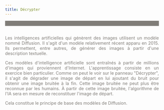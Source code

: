 ```yaml
---
title: Décrypter
---
```

<div style="background-color:#807d78"><br></div>
<br>
<font color="#807d78"><p  style="text-align: justify">Les intelligences artificielles qui génèrent des images utilisent un modèle nommé Diffusion. Il s'agit d'un modèle relativement récent apparu en 2015. Ils permettent, entre autres, de générer des images à partir d'une description textuelle.
</p>
<p  style="text-align: justify">
Ces modèles d'intelligence artificielle sont entraînés à partir de millions d'images qui proviennent d'Internet. L'apprentissage consiste en un exercice bien particulier. Comme on peut le voir sur le panneau "Décrypter", il s'agit de dégrader une image de départ en lui ajoutant du bruit pour obtenir une image bruitée à la fin. Cette image bruitée ne peut plus être reconnue par les humains. À partir de cette image bruitée, l'algorithme de l'IA sera en mesure de reconstituer l'image de départ.</p>

<p  style="text-align: justify">Cela constitue le principe de base des modèles de Diffusion.</p></font>